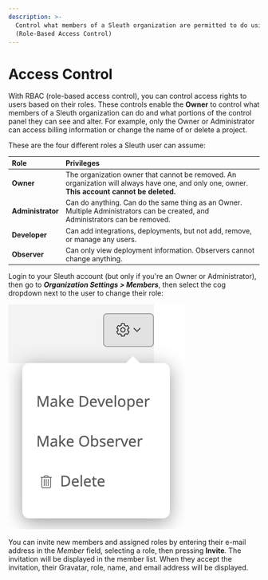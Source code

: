 ```yaml
---
description: >-
  Control what members of a Sleuth organization are permitted to do using RBAC
  (Role-Based Access Control)
---
```


# Access Control

With RBAC \(role-based access control\), you can control access rights to users based on their roles. These controls enable the **Owner** to control what members of a Sleuth organization can do and what portions of the control panel they can see and alter. For example, only the Owner or Administrator can access billing information or change the name of or delete a project. 

These are the four different roles a Sleuth user can assume:

| Role | Privileges |
| :--- | :--- |
| **Owner** | The organization owner that cannot be removed. An organization will always have one, and only one, owner. **This account cannot be deleted.**  |
| **Administrator** | Can do anything. Can do the same thing as an Owner. Multiple Administrators can be created, and Administrators can be removed. |
| **Developer** | Can add integrations, deployments, but not add, remove, or manage any users. |
| **Observer** | Can only view deployment information. Observers cannot change anything. |

Login to your Sleuth account \(but only if you're an Owner or Administrator\), then go to _**Organization Settings &gt; Members**_, then select the cog dropdown next to the user to change their role:

 ![](.gitbook/assets/screen-shot-2020-07-28-at-1.30.56-pm.png) 

You can invite new members and assigned roles by entering their e-mail address in the _Member_ field, selecting a role, then pressing **Invite**. The invitation will be displayed in the member list. When they accept the invitation, their Gravatar, role, name, and email address will be displayed. 



